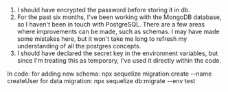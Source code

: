 1. I should have encrypted the password before storing it in db.
2. For the past six months, I've been working with the MongoDB database, so I haven't been in touch with PostgreSQL. There are a few areas where improvements can be made, such as schemas. I may have made some mistakes here, but it won't take me long to refresh my understanding of all the postgres concepts.
3. I should have declared the secret key in the environment variables, but since I'm treating this as temporary, I've used it directly within the code.


In code:
for adding new schema: npx sequelize migration:create --name createUser
for data migration: npx sequelize db:migrate --env test
